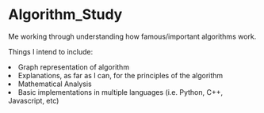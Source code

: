 # Algorithm_Study
Me working through understanding how famous/important algorithms work.

Things I intend to include:
<li>Graph representation of algorithm</li>
<li>Explanations, as far as I can, for the principles of the algorithm</li>
<li>Mathematical Analysis</li>
<li>Basic implementations in multiple languages (i.e. Python, C++, Javascript, etc)</li>
